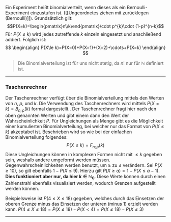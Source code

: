 Ein Experiment heißt binomialverteilt, wenn dieses als ein Bernoulli-Experiment einzustufen ist. ([[Ungeordnetes ziehen mit zurücklegen (Bernoulli)]]).
Grundsätzlich gilt:
$$P(X=k)=\begin{pmatrix}n\\k\end{pmatrix}\cdot p^{k}\cdot (1-p)^{n-k}$$
Für $P(X\le k)$ wird jedes zutreffende $k$ einzeln eingesetzt und anschließend addiert. Folglich ist:
$$
\begin{align}
	P(X\le k)=P(X=0)+P(X=1)+(X=2)+\cdots+P(X=k)
\end{align}
$$

>Die Binomialverteilung ist für uns nicht stetig, da $n!$ nur für $\mathbb{N}$ definiert ist.

---
### Taschenrechner
Der Taschenrechner verfügt über die Binomialverteilung mittels den Werten von $n$, $p$, und $k$. Die Verwendung des Taschenrechners wird mittels $P(X=k)=B_{n;p}(k)$ formal dargestellt.. Der Taschenrechner fragt hier nach den oben genannten Werten und gibt einem dann den Wert der Wahrscheinlichkeit $P$.
Für Ungleichungen als Menge gibt es die Möglichkeit einer kumulierten Binomialverteilung, bei welcher nur das Format von $P(X\le k)$ akzeptabel ist. Beschrieben wird so wie bei der einfachen Binomialverteilung folgendes:
$$P(X\le k)=F_{n;p}(k)$$
Diese Ungleichungen können in komplexen Formen nicht mit $\le k$ gegeben sein, weshalb andere umgeformt werden müssen. Gegenwahrscheinlichkeiten werden benutzt, um $\ge$ zu $\le$ verändern. Sei $P(X\ge 10)$, so gilt ebenfalls $1-P(X\le 9)$. Hierzu gilt $P(X\ge a)=1-P(X\le a-1)$. **Dies funktioniert aber nur, da hier $k\in\mathbb{N}_0$**. Diese Werte können durch einen Zahlenstrahl ebenfalls visualisiert werden, wodurch Grenzen aufgestellt werden können.

Beispielsweise ist $P(4\le X\le 18)$ gegeben, welches durch das Einsetzen der oberen Grenze minus das Einsetzen der unteren (minus 1) erzielt werden kann.
$P(4\le X\le 18)=P(X\le 18)-P(X<4)=P(X\le 18)-P(X\le3)$

---